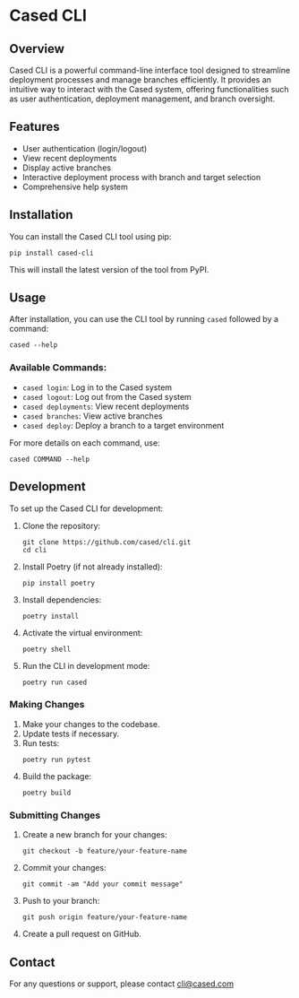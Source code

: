 # Cased CLI

## Overview

Cased CLI is a powerful command-line interface tool designed to streamline deployment processes and manage branches efficiently. It provides an intuitive way to interact with the Cased system, offering functionalities such as user authentication, deployment management, and branch oversight.

## Features

- User authentication (login/logout)
- View recent deployments
- Display active branches
- Interactive deployment process with branch and target selection
- Comprehensive help system

## Installation

You can install the Cased CLI tool using pip:

```
pip install cased-cli
```

This will install the latest version of the tool from PyPI.

## Usage

After installation, you can use the CLI tool by running `cased` followed by a command:

```
cased --help
```

### Available Commands:

- `cased login`: Log in to the Cased system
- `cased logout`: Log out from the Cased system
- `cased deployments`: View recent deployments
- `cased branches`: View active branches
- `cased deploy`: Deploy a branch to a target environment

For more details on each command, use:

```
cased COMMAND --help
```

## Development

To set up the Cased CLI for development:

1. Clone the repository:
   ```
   git clone https://github.com/cased/cli.git
   cd cli
   ```

2. Install Poetry (if not already installed):
   ```
   pip install poetry
   ```

3. Install dependencies:
   ```
   poetry install
   ```

4. Activate the virtual environment:
   ```
   poetry shell
   ```

5. Run the CLI in development mode:
   ```
   poetry run cased
   ```

### Making Changes

1. Make your changes to the codebase.
2. Update tests if necessary.
3. Run tests:
   ```
   poetry run pytest
   ```
4. Build the package:
   ```
   poetry build
   ```

### Submitting Changes

1. Create a new branch for your changes:
   ```
   git checkout -b feature/your-feature-name
   ```
2. Commit your changes:
   ```
   git commit -am "Add your commit message"
   ```
3. Push to your branch:
   ```
   git push origin feature/your-feature-name
   ```
4. Create a pull request on GitHub.

## Contact

For any questions or support, please contact cli@cased.com
